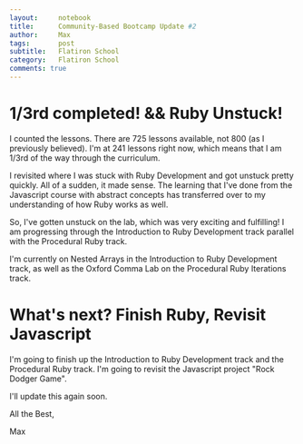```yaml
---
layout:     notebook
title:      Community-Based Bootcamp Update #2
author:     Max
tags: 		post
subtitle:   Flatiron School
category:   Flatiron School
comments: true
---
```


# 1/3rd completed! && Ruby Unstuck!

I counted the lessons. There are 725 lessons available, not 800 (as I previously believed). I'm at 241 lessons right now, which means that I am 1/3rd of the way through the curriculum.

I revisited where I was stuck with Ruby Development and got unstuck pretty quickly. All of a sudden, it made sense. The learning that I've done from the Javascript course with abstract concepts has transferred over to my understanding of how Ruby works as well. 

So, I've gotten unstuck on the lab, which was very exciting and fulfilling! I am progressing through the Introduction to Ruby Development track parallel with the Procedural Ruby track. 

I'm currently on Nested Arrays in the Introduction to Ruby Development track, as well as the Oxford Comma Lab on the Procedural Ruby Iterations track. 

# What's next? Finish Ruby, Revisit Javascript

I'm going to finish up the Introduction to Ruby Development track and the Procedural Ruby track. I'm going to revisit the Javascript project "Rock Dodger Game".     

I'll update this again soon.  

All the Best, 

Max  